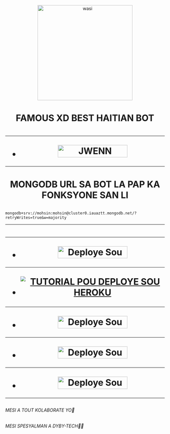 <p align="center">
 <img alt="wasi" height="300" src="https://avatars.githubusercontent.com/u/167099698?v=4">


  <h1 align="center">FAMOUS XD BEST HAITIAN BOT </h1>


   <h1 align="center">






***
</a></p>
- <a href="https://replit.com/@habyazor/FAMOUS-XD-PAIRING-CODE?v=1"><img title="JWENN CREDS.JSON" src="https://img.shields.io/badge/JWENN CREDS.JSON-h?color=pink&style=for-the-badge&logo=bmw" width="220" height="38.45"/></a></p>

***

  <h1 align="center">MONGODB URL SA BOT LA PAP KA FONKSYONE SAN LI </h1>

   ```
                         mongodb+srv://mohsin:mohsin@cluster0.iauaztt.mongodb.net/?retryWrites=true&w=majority
   ```


***

</p>




   <h1 align="center"

   

***



***
- <a href="https://dashboard.heroku.com/new?button-url=https://github.com/Famous-Tech/FAMOUS-XD&template=https://github.com/Famous-Tech/FAMOUS-XD"><img title="Deploye Sou Render" src="https://img.shields.io/badge/DEPLOYE SOU HEROKU-h?color=yellow&style=for-the-badge&logo=heroku" width="220" height="38.45"/></a></p>


***

- <a href='https://youtu.be/NbREC9DTQcA?si=bamV9UTA5nXGwDDD' target="_blank"><img alt='TUTORIAL POU DEPLOYE SOU HEROKU' src='https://img.shields.io/badge/-TUTORIAL POU DEPLOYE SOU HEROKU-red?style=for-the-badge&logo=youtube&logoColor=bmw'/></a>

***          
          
- <a href="https://github.com/codespaces/new"><img title="Deploye Sou Codespaces" src="https://img.shields.io/badge/DEPLOYE SOU CODESPACES-h?color=grey&style=for-the-badge&logo=bmw" width="220" height="38.45"/></a></p>

***

- <a href="https://railway.app/new"><img title="Deploye Sou Railway" src="https://img.shields.io/badge/DEPLOYE SOU RAILWAY-h?color=purple&style=for-the-badge&logo=railway" width="220" height="38.45"/></a></p>

***

- <a href="https://replit.com/github/Ethix-Xsid/Ethix-Xsid2"><img title="Deploye Sou Replit" src="https://img.shields.io/badge/DEPLOYE SOU REPLIT-h?color=blue&style=for-the-badge&logo=replit" width="220" height="38.45"/></a></p>


***

</P>

##


######  MESI A TOUT KOLABORATE YO🤗 
######  MESI SPESYALMAN A DYBY-TECH🔰✅

